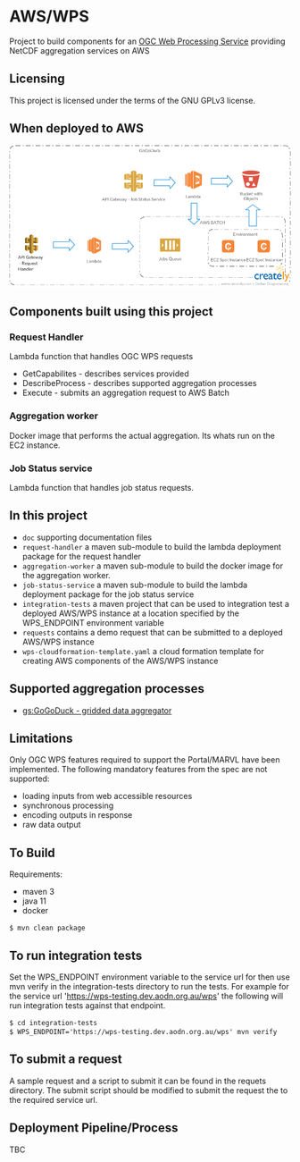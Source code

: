 # AWS/WPS

Project to build components for an [OGC Web Processing Service](http://www.opengeospatial.org/standards/wps) providing NetCDF aggregation services on AWS   

## Licensing
This project is licensed under the terms of the GNU GPLv3 license.

## When deployed to AWS

![Overview](doc/Overview.png)

## Components built using this project

### Request Handler

Lambda function that handles OGC WPS requests
  - GetCapabilites - describes services provided
  - DescribeProcess - describes supported aggregation processes
  - Execute - submits an aggregation request to AWS Batch

### Aggregation worker

Docker image that performs the actual aggregation.  Its whats run on the EC2 instance.

### Job Status service

Lambda function that handles job status requests.
 
## In this project

- ```doc``` supporting documentation files
- ```request-handler```  a maven sub-module to build the lambda deployment package for the request handler
- ```aggregation-worker``` a maven sub-module to build the docker image for the aggregation worker.
- ```job-status-service``` a maven sub-module to build the lambda deployment package for the job status service
- ```integration-tests``` a maven project that can be used to integration test a deployed AWS/WPS instance at a 
location specified by the WPS_ENDPOINT environment variable    
- ```requests``` contains a demo request that can be submitted to a deployed AWS/WPS instance
- ```wps-cloudformation-template.yaml``` a cloud formation template for creating AWS components of the AWS/WPS instance

## Supported aggregation processes

 * [gs:GoGoDuck - gridded data aggregator](doc/GoGoDuck.md)
 
## Limitations

Only OGC WPS features required to support the Portal/MARVL have been implemented. 
The following mandatory features from the spec are not supported:

 - loading inputs from web accessible resources
 - synchronous processing
 - encoding outputs in response
 - raw data output
 
## To Build

Requirements:
 
  * maven 3
  * java 11
  * docker

```
$ mvn clean package
```

## To run integration tests

Set the WPS_ENDPOINT environment variable to the service url for then use mvn verify in the integration-tests directory
to run the tests.  For example for the service url 'https://wps-testing.dev.aodn.org.au/wps' the following will 
run integration tests against that endpoint.

```
$ cd integration-tests
$ WPS_ENDPOINT='https://wps-testing.dev.aodn.org.au/wps' mvn verify
```
## To submit a request

A sample request and a script to submit it can be found in the requets directory.   The submit script should be modified
 to submit the request the to the required service url. 

    
## Deployment Pipeline/Process

TBC
